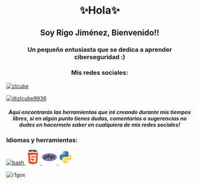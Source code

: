 <h1 align="center">✨Hola✨</h1>

<h2 align="center">Soy Rigo Jiménez, Bienvenido!!</h2>

<h3 align="center">Un pequeño entusiasta que se dedica a aprender ciberseguridad :)</h3>

<h3 align="center">Mis redes sociales:</h3>

<p align="center">

<a href="https://instagram.com/r1gox" target="blank"><img align="center" src="https://raw.githubusercontent.com/rahuldkjain/github-profile-readme-generator/master/src/images/icons/Social/instagram.svg" alt="zlcube" height="30" width="40" /></a>

<a href="https://www.youtube.com/c/d4rk security" target="blank"><img align="center" src="https://raw.githubusercontent.com/rahuldkjain/github-profile-readme-generator/master/src/images/icons/Social/youtube.svg" alt="@zlcube9936" height="30" width="40" /></a>

</p>

<h5 align="center">Aquí encontrarás las herramientas que iré creando durante mis tiempos libres, si en algún punto tienes dudas, comentarios o sugerencias no dudes en hacermelo saber en cualquiera de mis redes sociales!</h5>

<h3 align="left">Idiomas y herramientas:</h3>

<p align="left"> <a href="https://www.gnu.org/software/bash/" target="_blank" rel="noreferrer"> <img src="https://www.vectorlogo.zone/logos/gnu_bash/gnu_bash-icon.svg" alt="bash" width="40" height="40"/> </a> <a href="https://www.w3.org/html/" target="_blank" rel="noreferrer"> <img src="https://raw.githubusercontent.com/devicons/devicon/master/icons/html5/html5-original-wordmark.svg" alt="html5" width="40" height="40"/> </a> <a href="https://www.php.net" target="_blank" rel="noreferrer"> <img src="https://raw.githubusercontent.com/devicons/devicon/master/icons/php/php-original.svg" alt="php" width="40" height="40"/> </a> <a href="https://www.python.org" target="_blank" rel="noreferrer"> <img src="https://raw.githubusercontent.com/devicons/devicon/master/icons/python/python-original.svg" alt="python" width="40" height="40"/> </a> </p>

<p><img align="center" src="https://github-readme-stats.vercel.app/api/top-langs?username=r1gox&show_icons=true&locale=en&layout=compact" alt="r1gox" /></p>
